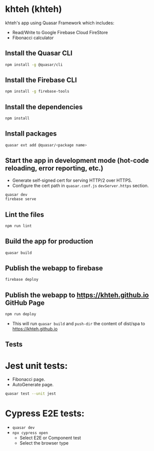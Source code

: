 # khteh (khteh)

khteh's app using Quasar Framework which includes:

- Read/Write to Google Firebase Cloud FireStore
- Fibonacci calculator

## Install the Quasar CLI

```bash
npm install -g @quasar/cli
```

## Install the Firebase CLI

```bash
npm install -g firebase-tools
```

## Install the dependencies

```bash
npm install
```

## Install packages

```bash
quasar ext add @quasar/<package name>
```

## Start the app in development mode (hot-code reloading, error reporting, etc.)

- Generate self-signed cert for serving HTTP/2 over HTTPS.
- Configure the cert path in `quasar.conf.js` `devServer.https` section.

```bash
quasar dev
firebase serve
```

## Lint the files

```bash
npm run lint
```

## Build the app for production

```bash
quasar build
```

## Publish the webapp to firebase

```bash
firebase deploy
```

## Publish the webapp to https://khteh.github.io GitHub Page

```bash
npm run deploy
```

- This will run `quasar build` and `push-dir` the content of dist/spa to https://khteh.github.io

## Tests

# Jest unit tests:

- Fibonacci page.
- AutoGenerate page.

```bash
quasar test --unit jest
```

# Cypress E2E tests:

- `quasar dev`
- `npx cypress open`
  - Select E2E or Component test
  - Select the browser type

